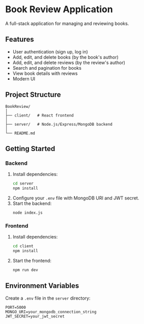 # Book Review Application

A full-stack application for managing and reviewing books.

## Features

- User authentication (sign up, log in)
- Add, edit, and delete books (by the book's author)
- Add, edit, and delete reviews (by the review's author)
- Search and pagination for books
- View book details with reviews
- Modern UI

## Project Structure

```
BookReview/
│
├── client/   # React frontend
│
├── server/   # Node.js/Express/MongoDB backend
│
└── README.md
```

## Getting Started

### Backend

1. Install dependencies:
   ```sh
   cd server
   npm install
   ```
2. Configure your `.env` file with MongoDB URI and JWT secret.
3. Start the backend:
   ```sh
   node index.js
   ```

### Frontend

1. Install dependencies:
   ```sh
   cd client
   npm install
   ```
2. Start the frontend:
   ```sh
   npm run dev
   ```

## Environment Variables

Create a `.env` file in the `server` directory:

```
PORT=5000
MONGO_URI=your_mongodb_connection_string
JWT_SECRET=your_jwt_secret
```
